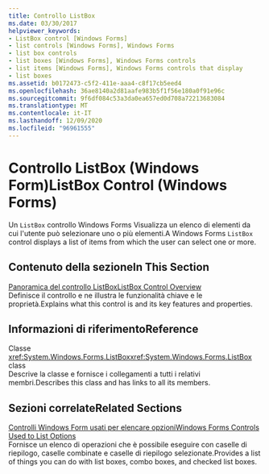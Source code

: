 ```yaml
---
title: Controllo ListBox
ms.date: 03/30/2017
helpviewer_keywords:
- ListBox control [Windows Forms]
- list controls [Windows Forms], Windows Forms
- list box controls
- list boxes [Windows Forms], Windows Forms controls
- list items [Windows Forms], Windows Forms controls that display
- list boxes
ms.assetid: b0172473-c5f2-411e-aaa4-c8f17cb5eed4
ms.openlocfilehash: 36ae8140a2d81aafe983b5f1f56e180a0f91e96c
ms.sourcegitcommit: 9f6df084c53a3da0ea657ed0d708a72213683084
ms.translationtype: MT
ms.contentlocale: it-IT
ms.lasthandoff: 12/09/2020
ms.locfileid: "96961555"
---
```

# <a name="listbox-control-windows-forms"></a><span data-ttu-id="7d6f9-102">Controllo ListBox (Windows Form)</span><span class="sxs-lookup"><span data-stu-id="7d6f9-102">ListBox Control (Windows Forms)</span></span>
<span data-ttu-id="7d6f9-103">Un `ListBox` controllo Windows Forms Visualizza un elenco di elementi da cui l'utente può selezionare uno o più elementi.</span><span class="sxs-lookup"><span data-stu-id="7d6f9-103">A Windows Forms `ListBox` control displays a list of items from which the user can select one or more.</span></span>  
  
## <a name="in-this-section"></a><span data-ttu-id="7d6f9-104">Contenuto della sezione</span><span class="sxs-lookup"><span data-stu-id="7d6f9-104">In This Section</span></span>  
 [<span data-ttu-id="7d6f9-105">Panoramica del controllo ListBox</span><span class="sxs-lookup"><span data-stu-id="7d6f9-105">ListBox Control Overview</span></span>](listbox-control-overview-windows-forms.md)  
 <span data-ttu-id="7d6f9-106">Definisce il controllo e ne illustra le funzionalità chiave e le proprietà.</span><span class="sxs-lookup"><span data-stu-id="7d6f9-106">Explains what this control is and its key features and properties.</span></span>  
  
## <a name="reference"></a><span data-ttu-id="7d6f9-107">Informazioni di riferimento</span><span class="sxs-lookup"><span data-stu-id="7d6f9-107">Reference</span></span>  
 <span data-ttu-id="7d6f9-108">Classe <xref:System.Windows.Forms.ListBox></span><span class="sxs-lookup"><span data-stu-id="7d6f9-108"><xref:System.Windows.Forms.ListBox> class</span></span>  
 <span data-ttu-id="7d6f9-109">Descrive la classe e fornisce i collegamenti a tutti i relativi membri.</span><span class="sxs-lookup"><span data-stu-id="7d6f9-109">Describes this class and has links to all its members.</span></span>  
  
## <a name="related-sections"></a><span data-ttu-id="7d6f9-110">Sezioni correlate</span><span class="sxs-lookup"><span data-stu-id="7d6f9-110">Related Sections</span></span>  
 [<span data-ttu-id="7d6f9-111">Controlli Windows Form usati per elencare opzioni</span><span class="sxs-lookup"><span data-stu-id="7d6f9-111">Windows Forms Controls Used to List Options</span></span>](windows-forms-controls-used-to-list-options.md)  
 <span data-ttu-id="7d6f9-112">Fornisce un elenco di operazioni che è possibile eseguire con caselle di riepilogo, caselle combinate e caselle di riepilogo selezionate.</span><span class="sxs-lookup"><span data-stu-id="7d6f9-112">Provides a list of things you can do with list boxes, combo boxes, and checked list boxes.</span></span>
